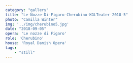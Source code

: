 ```yaml
---
category: "gallery"
title: "Le-Nozze-Di-Figaro-Cherubino-KGLTeater-2018-5"
photo: "Camilla Winter"
img: '../img/cherubino5.jpg'
date: "2018-09-05"
opera: 'Le nozze di Figaro'
role: 'Cherubino'
house: 'Royal Danish Opera'
tags:
    - "still"
---
```

